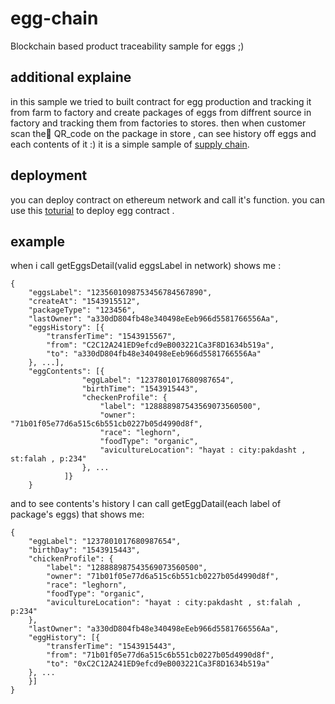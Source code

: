 # egg-chain
Blockchain based product traceability sample for eggs ;)

## additional explaine
in this sample we tried to built contract for egg production and tracking it from farm to factory
and create packages of eggs from diffrent source in factory and tracking them from factories to stores.
then when customer scan the ًQR_code on the package in store , can see history off eggs and each contents of it :) 
it is a simple sample of [supply chain](https://en.wikipedia.org/wiki/Supply_chain).

## deployment
you can deploy contract on ethereum network and call it's function.
you can use this [toturial](https://medium.com/coinmonks/ethereum-blockchain-hello-world-smart-contract-with-java-9b6ae2961ad1) to deploy egg contract .

## example

when i call  getEggsDetail(valid eggsLabel in network) shows me :

```
{
	"eggsLabel": "1235601098753456784567890",
	"createAt": "1543915512",
	"packageType": "123456",
	"lastOwner": "a330dD804fb48e340498eEeb966d5581766556Aa",
	"eggsHistory": [{
		"transferTime": "1543915567",
		"from": "C2C12A241ED9efcd9eB003221Ca3F8D1634b519a",
		"to": "a330dD804fb48e340498eEeb966d5581766556Aa"
	}, ...],
	"eggContents": [{
				"eggLabel": "1237801017680987654",
				"birthTime": "1543915443",
				"checkenProfile": {
					"label": "128888987543569073560500",
					"owner": "71b01f05e77d6a515c6b551cb0227b05d4990d8f",
					"race": "leghorn",
					"foodType": "organic",
					"avicultureLocation": "hayat : city:pakdasht , st:falah , p:234"
				}, ...
			]}
    }  
```
and to see contents's history I can call getEggDatail(each label of package's eggs) that shows me:

```
{
	"eggLabel": "1237801017680987654",
	"birthDay": "1543915443",
	"chickenProfile": {
		"label": "128888987543569073560500",
		"owner": "71b01f05e77d6a515c6b551cb0227b05d4990d8f",
		"race": "leghorn",
		"foodType": "organic",
		"avicultureLocation": "hayat : city:pakdasht , st:falah , p:234"
	},
	"lastOwner": "a330dD804fb48e340498eEeb966d5581766556Aa",
	"eggHistory": [{
		"transferTime": "1543915443",
		"from": "71b01f05e77d6a515c6b551cb0227b05d4990d8f",
		"to": "0xC2C12A241ED9efcd9eB003221Ca3F8D1634b519a"
	}, ...
	}]
}
```


